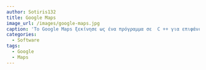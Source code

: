 ```yaml
---
author: Sotiris132
title: Google Maps
image_url: /images/google-maps.jpg
caption: 'Το Google Maps ξεκίνησε ως ένα πρόγραμμα σε  C ++ για επιφάνεια εργασείας στο Where 2 Technologies. Τον Οκτώβριο του 2004, η εταιρεία εξαγοράστηκε από την Google, η οποία τη μετέτρεψε σε διαδικτυακή εφαρμογή. Μετά από επιπλέον εξαγορές μιας εταιρείας οπτικοποίησης γεωχωρικών δεδομένων και ενός αναλυτή επισκεψιμότητας σε πραγματικό χρόνο, Το Google Maps κυκλοφόρησε τον Φεβρουάριο του 2005. Η διεπαφή της υπηρεσίας χρησιμοποιεί JavaScript, XML και Ajax. Το Google Maps προσφέρει ένα API που επιτρέπει στους χάρτες να ενσωματωθούν σε άλλους ιστοτόπους και προσφέρει εντοπισμό για επιχειρήσεις και άλλους οργανισμούς σε πολλές χώρες σε όλο τον κόσμο. Το Google Map Maker επέτρεψε στους χρήστες να επεκτείνουν και να ενημερώσουν τη χαρτογράφηση της υπηρεσίας σε όλο τον κόσμο, αλλά διακόπηκε από τον Μάρτιο του 2017. Ωστόσο, οι συνεισφορές του crowdsourcing στο Google Maps δεν σταμάτησαν, καθώς η εταιρεία ανακοίνωσε ότι αυτές οι λειτουργίες θα μεταφερθούν στο πρόγραμμα Τοπικών οδηγών Google'
categories:
  - Software
tags: 
  - Google
  - Maps
---
```

